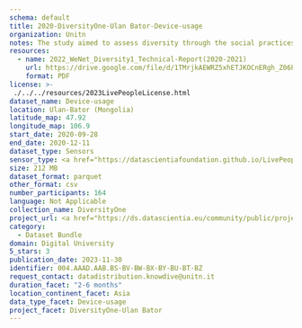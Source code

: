 ```yaml
---
schema: default
title: 2020-DiversityOne-Ulan Bator-Device-usage
organization: Unitn
notes: The study aimed to assess diversity through the social practices and daily behaviors of university students from eight different countries. The research was carried out in two phases. Initially, a large sample of students from Denmark, Italy, Mongolia, Paraguay, the United Kingdom, China, Mexico, and India, completed a survey on their social practices, as well as their socio-demographic, cultural, and psychological elements. In the second phase, a sub-sample of the respondents engaged in a four-week data collection by using an innovative smartphone application called iLog. This app collected data from thirty-four smartphone sensors around the clock, allowing for an in-depth investigation into the diversity and daily routines of university students across countries, both synchronically and diachronically.
resources:
  - name: 2022_WeNet_Diversity1_Technical-Report(2020-2021)
    url: https://drive.google.com/file/d/1TMrjkAEWRZ5xhETJKOCnERgh_Z06PO2E/view?usp=drive_link
    format: PDF
license: >-
 ./../../resources/2023LivePeopleLicense.html
dataset_name: Device-usage
location: Ulan-Bator (Mongolia)
latitude_map: 47.92
longitude_map: 106.9
start_date: 2020-09-28
end_date: 2020-12-11
dataset_type: Sensors
sensor_type: <a href="https://datascientiafoundation.github.io/LivePeople/datasets/2020-DV1-Ulan%20Bator-Airplane%20Mode%20Event/">airplane mode</a>, <a href="https://datascientiafoundation.github.io/LivePeople/datasets/2020-DV1-Ulan%20Bator-Doze%20Event/">doze</a>, <a href="https://datascientiafoundation.github.io/LivePeople/datasets/2020-DV1-Ulan%20Bator-Ring%20Mode%20Event/">ring mode</a>, <a href="https://datascientiafoundation.github.io/LivePeople/datasets/2020-DV1-Ulan%20Bator-Screen%20Event/">screen</a>, <a href="https://datascientiafoundation.github.io/LivePeople/datasets/2020-DV1-Ulan%20Bator-Touch%20Event/">touch</a>, <a href="https://datascientiafoundation.github.io/LivePeople/datasets/2020-DV1-Ulan%20Bator-Batterycharge%20Event/">battery charge</a>, <a href="https://datascientiafoundation.github.io/LivePeople/datasets/2020-DV1-Ulan%20Bator-Battery%20Monitoring%20Log/">battery level</a>, <a href="https://datascientiafoundation.github.io/LivePeople/datasets/2020-DV1-Ulan%20Bator-User%20Presence%20Event/">user presence</a>
size: 212 MB
dataset_format: parquet
other_format: csv
number_participants: 164
language: Not Applicable
collection_name: DiversityOne
project_url: <a href="https://ds.datascientia.eu/community/public/projects/f6bfbca4-fbe7-488f-bcf1-a66ac1f5a93a">https://ds.datascientia.eu/community/public/projects/f6bfbca4-fbe7-488f-bcf1-a66ac1f5a93a</a>
category: 
  - Dataset Bundle
domain: Digital University
5_stars: 3
publication_date: 2023-11-30
identifier: 004.AAAD.AAB.BS-BV-BW-BX-BY-BU-BT-BZ
request_contact: datadistribution.knowdive@unitn.it
duration_facet: "2-6 months"
location_continent_facet: Asia
data_type_facet: Device-usage
project_facet: DiversityOne-Ulan Bator
---
```

